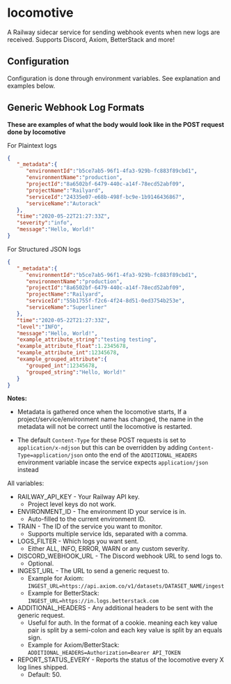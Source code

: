 # locomotive

A Railway sidecar service for sending webhook events when new logs are received. Supports Discord, Axiom, BetterStack and more! 

## Configuration

Configuration is done through environment variables. See explanation and examples below.

## Generic Webhook Log Formats

**These are examples of what the body would look like in the POST request done by locomotive**

For Plaintext logs
```json
{
   "_metadata":{
      "environmentId":"b5ce7ab5-96f1-4fa3-929b-fc883f89cbd1",
      "environmentName":"production",
      "projectId":"8a6502bf-6479-440c-a14f-78ecd52abf09",
      "projectName":"Railyard",
      "serviceId":"24335e07-e68b-498f-bc9e-1b9146436867",
      "serviceName":"Autorack"
   },
   "time":"2020-05-22T21:27:33Z",
   "severity":"info",
   "message":"Hello, World!"
}
```

For Structured JSON logs
```json
{
   "_metadata":{
      "environmentId":"b5ce7ab5-96f1-4fa3-929b-fc883f89cbd1",
      "environmentName":"production",
      "projectId":"8a6502bf-6479-440c-a14f-78ecd52abf09",
      "projectName":"Railyard",
      "serviceId":"55b1755f-f2c6-4f24-8d51-0ed3754b253e",
      "serviceName":"Superliner"
   },
   "time":"2020-05-22T21:27:33Z",
   "level":"INFO",
   "message":"Hello, World!",
   "example_attribute_string":"testing testing",
   "example_attribute_float":1.2345678,
   "example_attribute_int":12345678,
   "example_grouped_attribute":{
      "grouped_int":12345678,
      "grouped_string":"Hello, World!"
   }
}

```

**Notes:**
- Metadata is gathered once when the locomotive starts, If a project/service/environment name has changed, the name in the metadata will not be correct until the locomotive is restarted.

- The default `Content-Type` for these POST requests is set to `application/x-ndjson` but this can be overridden by adding `Content-Type=application/json` onto the end of the `ADDITIONAL_HEADERS` environment variable incase the service expects `application/json` instead

All variables:

- RAILWAY_API_KEY - Your Railway API key.
  - Project level keys do not work.
- ENVIRONMENT_ID - The environment ID your service is in.
  - Auto-filled to the current environment ID.
- TRAIN - The ID of the service you want to monitor.
  - Supports multiple service Ids, separated with a comma.
- LOGS_FILTER - Which logs you want sent.
  - Either ALL, INFO, ERROR, WARN or any custom severity.
- DISCORD_WEBHOOK_URL - The Discord webhook URL to send logs to.
  - Optional.
- INGEST_URL - The URL to send a generic request to.
  - Example for Axiom: `INGEST_URL=https://api.axiom.co/v1/datasets/DATASET_NAME/ingest`
  - Example for BetterStack: `INGEST_URL=https://in.logs.betterstack.com`
- ADDITIONAL_HEADERS - Any additional headers to be sent with the generic request.
  - Useful for auth. In the format of a cookie. meaning each key value pair is split by a semi-colon and each key value is split by an equals sign.
  - Example for Axiom/BetterStack: `ADDITIONAL_HEADERS=Authorization=Bearer API_TOKEN`
- REPORT_STATUS_EVERY - Reports the status of the locomotive every X log lines shipped.
  - Default: 50.
